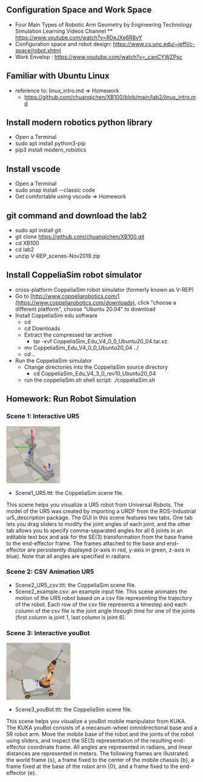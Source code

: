 
##  Configuration Space and Work Space
* Four Main Types of Robotic Arm Geometry by Engineering Technology Simulation Learning Videos Channel
** https://www.youtube.com/watch?v=R0eJXe6R8vY
* Configuration space and robot design: https://www.cs.unc.edu/~jeffi/c-space/robot.xhtml
* Work Envelop : https://www.youtube.com/watch?v=_canCYWZPsc

## Familiar with Ubuntu Linux 
* reference to: linux_intro.md => Homework 
  * https://github.com/chuanqichen/XB100/blob/main/lab2/linux_intro.md

## Install modern robotics python library 
* Open a Terminal
* sudo apt install python3-pip
* pip3 install modern_robotics

## Install vscode 
* Open a Terminal
* sudo snap install --classic code
* Get comfortable using vscode => Homework

## git command and download the lab2 
* sudo apt install git
* git clone https://github.com/chuanqichen/XB100.git
* cd XB100
* cd lab2
* unzip V-REP_scenes-Nov2019.zip


## Install CoppeliaSim robot simulator 
* cross-platform CoppeliaSim robot simulator (formerly known as V-REP)
* Go to [http://www.coppeliarobotics.com/](https://www.coppeliarobotics.com/downloads), click "choose a different platform", choose "Ubuntu 20.04" to download 
* Install CoppeliaSim edu software
   * cd 
   * cd Downloads 
   * Extract the compressed tar archive 
     * tar -xvf CoppeliaSim_Edu_V4_0_0_Ubuntu20_04.tar.xz
   * mv CoppeliaSim_Edu_V4_0_0_Ubuntu20_04 ../
   * cd ..
* Run the CoppeliaSim simulator 
   * Change directories into the CoppeliaSim source directory 
     * cd CoppeliaSim_Edu_V4_3_0_rev10_Ubuntu20_04
   * run the coppeliaSim.sh shell script:   ./coppeliaSim.sh

## Homework: Run Robot Simulation 
### Scene 1: Interactive UR5
![Ur5](142px-Ur5-img.png)
* Scene1_UR5.ttt: the CoppeliaSim scene file.

This scene helps you visualize a UR5 robot from Universal Robots. The model of the UR5 was created by importing a URDF from the ROS-Industrial ur5_description package. The GUI in this scene features two tabs. One tab lets you drag sliders to modify the joint angles of each joint, and the other tab allows you to specify comma-separated angles for all 6 joints in an editable text box and ask for the SE(3) transformation from the base frame to the end-effector frame. The frames attached to the base and end-effector are persistently displayed (x-axis in red, y-axis in green, z-axis in blue). Note that all angles are specified in radians.


### Scene 2: CSV Animation UR5
* Scene2_UR5_csv.ttt: the CoppeliaSim scene file.
* Scene2_example.csv: an example input file.
This scene animates the motion of the UR5 robot based on a csv file representing the trajectory of the robot. Each row of the csv file represents a timestep and each column of the csv file is the joint angle through time for one of the joints (first column is joint 1, last column is joint 6).


### Scene 3: Interactive youBot
![youBot](169px-Youbot-fig.png)
* Scene3_youBot.ttt: the CoppeliaSim scene file.

This scene helps you visualize a youBot mobile manipulator from KUKA. The KUKA youBot consists of a mecanum-wheel omnidirectional base and a 5R robot arm. Move the mobile base of the robot and the joints of the robot using sliders, and inspect the SE(3) representation of the resulting end-effector coordinate frame. All angles are represented in radians, and linear distances are represented in meters. The following frames are illustrated: the world frame {s}, a frame fixed to the center of the mobile chassis {b}, a frame fixed at the base of the robot arm {0}, and a frame fixed to the end-effector {e}.



